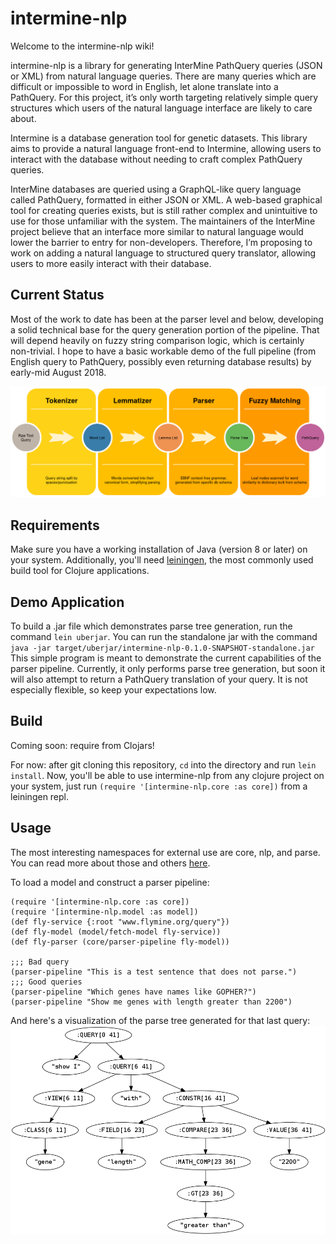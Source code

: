 # intermine-nlp
Welcome to the intermine-nlp wiki!

intermine-nlp is a library for generating InterMine PathQuery queries (JSON or XML) from natural language queries. There are many queries which are difficult or impossible to word in English, let alone translate into a PathQuery. For this project, it’s only worth targeting relatively simple query structures which users of the natural language interface are likely to care about.

Intermine is a database generation tool for genetic datasets. This library aims to provide a natural language front-end to Intermine, allowing users to interact with the database without needing to craft complex PathQuery queries.

InterMine databases are queried using a GraphQL-like query language called PathQuery, formatted in either JSON or XML. A web-based graphical tool for creating queries exists, but is still rather complex and unintuitive to use for those unfamiliar with the system. The maintainers of the InterMine project believe that an interface more similar to natural language would lower the barrier to entry for non-developers. Therefore, I’m proposing to work on adding a natural language to structured query translator, allowing users to more easily interact with their database.

## Current Status
Most of the work to date has been at the parser level and below, developing a solid technical base
for the query generation portion of the pipeline. That will depend heavily on fuzzy string comparison logic,
which is certainly non-trivial. I hope to have a basic workable demo of the full pipeline (from English query
to PathQuery, possibly even returning database results) by early-mid August 2018.

![alt text](pipeline.png "High-level parser and PathQuery generation pipeline")

## Requirements
Make sure you have a working installation of Java (version 8 or later) on your system. Additionally, you'll need [leiningen](https://leiningen.org/),
the most commonly used build tool for Clojure applications. 

## Demo Application
To build a .jar file which demonstrates parse tree generation, run the command `lein uberjar`.
You can run the standalone jar with the command `java -jar target/uberjar/intermine-nlp-0.1.0-SNAPSHOT-standalone.jar`
This simple program is meant to demonstrate the current capabilities of the parser pipeline.
Currently, it only performs parse tree generation, but soon it will also attempt to return a
PathQuery translation of your query. It is not especially flexible, so keep your expectations
low.

## Build
Coming soon: require from Clojars!

For now: after git cloning this repository, `cd` into the directory and run `lein install`.
Now, you'll be able to use intermine-nlp from any clojure project on your system, just run
`(require '[intermine-nlp.core :as core])` from a leiningen repl.


## Usage
The most interesting namespaces for external use are core, nlp, and parse. You can read more about those and others [here](src/intermine_nlp/README.md).

To load a model and construct a parser pipeline:

```
(require '[intermine-nlp.core :as core])
(require '[intermine-nlp.model :as model])
(def fly-service {:root "www.flymine.org/query"})
(def fly-model (model/fetch-model fly-service))
(def fly-parser (core/parser-pipeline fly-model))

;;; Bad query
(parser-pipeline "This is a test sentence that does not parse.")
;;; Good queries
(parser-pipeline "Which genes have names like GOPHER?")
(parser-pipeline "Show me genes with length greater than 2200")
```
And here's a visualization of the parse tree generated for that last query:
![alt text](parse_tree.png "Parse of the sentence 'Show me genes with length greater than 2200.'")
